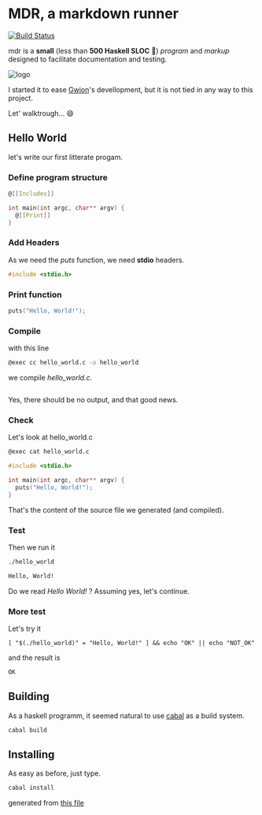 # MDR, a markdown runner

[![Build Status](https://travis-ci.org/fennecdjay/mdr.svg?branch=master)](https://travis-ci.org/fennecdjay/mdr)

mdr is a **small** (less than **500 Haskell SLOC** :champagne:) *program* and *markup*
designed to facilitate documentation and testing.  

![logo](https://github.com/fennecdjay/mdr/logo.png "The Mdr logo! (WIP)")

I started it to ease [Gwion](https://github.com/fennecdjay/gwion)'s devellopment,
but it is not tied in any way to this project.  

Let' walktrough... :smile:

## Hello World
let's write our first litterate progam.

### Define program structure

``` c
@[[Includes]]

int main(int argc, char** argv) {
  @[[Print]]
}
```


### Add Headers
As we need the *puts* function, we need **stdio** headers.

``` c
#include <stdio.h>
```


### Print function

``` c
puts("Hello, World!");
```



### Compile
with this line
``` sh
@exec cc hello_world.c -o hello_world
```
we compile *hello_world.c*.

``` sh
```

Yes, there should be no output, and that good news.



### Check
Let's look at hello_world.c

``` sh
@exec cat hello_world.c
```

``` c
#include <stdio.h>

int main(int argc, char** argv) {
  puts("Hello, World!");
}
```

That's the content of the source file we generated (and compiled).



### Test

Then we run it
``` sh
./hello_world
```

``` sh
Hello, World!
```

Do we read *Hello World!* ?
Assuming yes, let's continue.

### More test
Let's try it
```
[ "$(./hello_world)" = "Hello, World!" ] && echo "OK" || echo "NOT_OK"
```

and the result is
``` sh
OK
```

## Building

As a haskell programm, it seemed natural to use [cabal](https://www.haskell.org/cabal/)
as a build system.

``` sh
cabal build
```

## Installing

As easy as before, just type.

``` sh
cabal install
```

generated from [this file](https://github.com/fennecdjay/mdr/blob/master/README.mdr)
